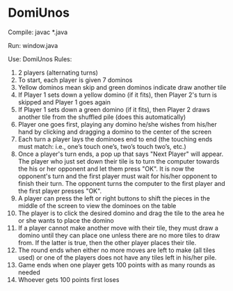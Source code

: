 # DomiUnos

Compile: javac *.java

Run: window.java

Use:
DomiUnos Rules:
  1. 2 players (alternating turns)
  2. To start, each player is given 7 dominos
  3. Yellow dominos mean skip and green dominos indicate draw another tile
  4. If Player 1 sets down a yellow domino (if it fits), then Player 2's turn is skipped and Player 1 goes again
  5. If Player 1 sets down a green domino (if it fits), then Player 2 draws another tile from the shuffled pile (does this automatically)
  6. Player one goes first, playing any domino he/she wishes from his/her hand by clicking and dragging a domino to the center of the screen
  7. Each turn a player lays the dominoes end to end (the touching ends must match: i.e., one’s touch one’s, two’s touch two’s, etc.)
  8. Once a player's turn ends, a pop up that says "Next Player" will appear. The player who just set down their tile is to turn the computer towards the his or her opponent and let them press "OK". It is now the opponent's turn and the first player must wait for his/her opponent to finish their turn. The opponent turns the computer to the first player and the first player presses "OK". 
  9. A player can press the left or right buttons to shift the pieces in the middle of the screen to view the dominoes on the table
  10. The player is to click the desired domino and drag the tile to the area he or she wants to place the domino
  11. If a player cannot make another move with their tile, they must draw a domino until they can place one unless there are no more tiles to draw from. If the latter is true, then the other player places their tile.
  12. The round ends when either no more moves are left to make (all tiles used) or one of the players does not have any tiles left in his/her pile.
  13. Game ends when one player gets 100 points with as many rounds as needed
  14. Whoever gets 100 points first loses

